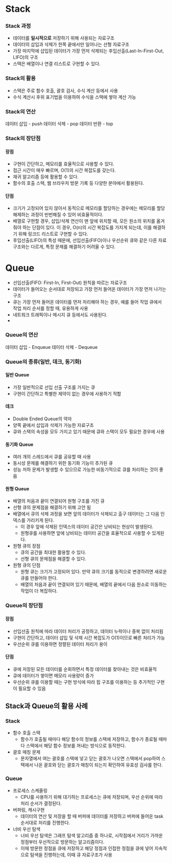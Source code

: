 # Stack

### Stack 과정
- 데이터를 **일시적으로** 저장하기 위해 사용되는 자료구조
- 데이터의 삽입과 삭제가 한쪽 끝에서만 일어나는 선형 자료구조
- 가장 마지막에 삽입된 데이터가 가장 먼저 삭제되는 후입선출(Last-In-First-Out, LIFO)의 구조
- 스택은 배열이나 연결 리스트로 구현할 수 있다.

### Stack의 활용
- 스택은 주로 함수 호출, 괄호 검사, 수식 계산 등에서 사용
- 수식 계산시 후위 표기법을 이용하여 수식을 스택에 쌓아 계산 가능

### Stack의 연산
데이터 삽입 - push
데이터 삭제 - pop
데이터 반환 - top

### Stack의 장단점
#### 장점
- 구현이 간단하고, 메모리를 효율적으로 사용할 수 있다.
- 접근 시간이 매우 빠르며, O(1)의 시간 복잡도를 갖는다.
- 재귀 알고리즘 등에 활용할 수 있다.
- 함수의 호출 스택, 웹 브라우저 방문 기록 등 다양한 분야에서 활용된다.

#### 단점
- 크기가 고정되어 있지 않아서 동적으로 메모리를 할당하는 경우에는 메모리를 할당해제하는 과정이 빈번해질 수 있어 비효율적이다.
- 배열로 구현할 경우, 삽입/삭제 연산이 맨 앞에 위치할 때, 모든 원소의 위치를 옮겨줘야 하는 단점이 있다.
  이 경우, O(n)의 시간 복잡도를 가지게 되는데, 이를 해결하기 위해 링크드 리스트로 구현할 수 있다.
- 후입선출(LIFO)의 특성 때문에, 선입선출(FIFO)이나 우선순위 큐와 같은 다른 자료구조와는 다르게, 특정 문제를 해결하기 어려울 수 있다.

# Queue
- 선입선출(FIFO: First-In, First-Out) 원칙을 따르는 자료구조
- 데이터가 들어오는 순서대로 저장되고 가장 먼저 들어온 데이터가 가장 먼저 나가는 구조
- 큐는 가장 먼저 들어온 데이터를 먼저 처리해야 하는 경우, 예를 들어 작업 큐에서 작업 처리 순서를 정할 때, 유용하게 사용
- 네트워크 트래픽이나 메시지 큐 등에서도 사용된다.
- 
### Queue의 연산
데이터 삽입 - Enqueue
데이터 삭제 - Dequeue

### Queue의 종류(일반, 데크, 동기화)
#### 일반 Queue
- 가장 일반적으로 선입 선출 구조를 가지는 큐
- 구현이 간단하고 특별한 제약이 없는 경우에 사용하기 적합
#### 데크
- Double Ended Queue의 약자
- 양쪽 끝에서 삽입과 삭제가 가능한 자료구조
- 큐와 스택의 속성을 모두 가지고 있기 때문에 큐와 스택이 모두 필요한 경우에 사용
#### 동기화 Queue
- 여러 개의 스레드에서 큐를 공유할 때 사용
- 동시성 문제를 해결하기 위한 동기화 기능이 추가된 큐
- 성능 저하 문제가 발생할 수 있으므로 가능한 비동기적으로 큐를 처리하는 것이 좋음
#### 원형 Queue
- 배열의 처음과 끝이 연결되어 원형 구조를 가진 큐
- 선형 큐의 문제점을 해결하기 위해 고안 됨
- 배열에서 큐의 삭제 과정을 보면 앞의 데이터가 삭제되고 출구 데이터는 그 다음 인덱스를 가리키게 된다. 
  - 이 경우 앞에 삭제된 인덱스의 데이터 공간은 낭비되는 현상이 발생된다. 
  - 원형큐를 사용하면 앞에 낭비되는 데이터 공간을 효율적으로 사용할 수 있게된다.
- 원형 큐의 장점
  - 큐의 공간을 최대한 활용할 수 있다.
  - 선형 큐의 문제점을 해결할 수 있다.
- 원형 큐의 단점
  - 원형 큐는 크기가 고정되어 있다. 만약 큐의 크기를 동적으로 변경하려면 새로운 큐를 만들어야 한다.
  - 배열의 처음과 끝이 연결되어 있기 때문에, 배열의 끝에서 다음 원소로 이동하는 작업이 더 복잡하다.
  
### Queue의 장단점
#### 장점
- 선입선출 원칙에 따라 데이터 처리가 공정하고, 데이터 누락이나 중복 없이 처리됨
- 구현이 간단하고, 데이터 삽입 및 삭제 시간 복잡도가 O(1)이므로 빠른 처리가 가능
- 우선순위 큐를 이용하면 정렬된 데이터 처리가 용이

#### 단점
- 큐에 저장된 모든 데이터를 순회하면서 특정 데이터를 찾아내는 것은 비효율적
- 큐에 데이터가 쌓이면 메모리 사용량이 증가
- 우선순위 큐를 이용할 때는 구현 방식에 따라 힙 구조를 이용하는 등 추가적인 구현이 필요할 수 있음


## Stack과 Queue의 활용 사례
### Stack
- 함수 호출 스택
  - 함수가 호출될 때마다 해당 함수의 정보를 스택에 저장하고, 함수가 종료될 때마다 스택에서 해당 함수 정보를 꺼내는 방식으로 동작한다.
- 괄호 매칭 문제
  - 문자열에서 여는 괄호를 스택에 넣고 닫는 괄호가 나오면 스택에서 pop하여 스택에서 나온 괄호와 닫는 괄호가 매칭이 되는지 확인하여 유효성 검사를 한다.
### Queue
- 프로세스 스케줄링
  - CPU를 사용하기 위해 대기하는 프로세스는 큐에 저장되며, 우선 순위에 따라 처리 순서가 결정된다.
- 버퍼링, 캐시구현
  - 데이터의 연산 및 저장을 할 때 버퍼에 데이터를 저장하고 버퍼에 들어온 task 순서대로 처리를 진행한다.
- 너비 우선 탐색
  - 너비 우선 탐색은 그래프 탐색 알고리즘 중 하나로, 시작점에서 거리가 가까운 정점부터 우선적으로 방문하는 알고리즘이다. 
  - 이때 방문한 정점을 큐에 저장하고 해당 정점과 인접한 정점을 큐에 넣어 지속적으로 탐색을 진행하는데, 이때 큐 자료구조가 사용